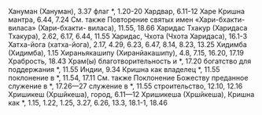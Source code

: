 Хануман (Хануман), 3.37 
флаг *, 1.20-20 
Хардвар, 6.11-12 
Харе Кришна мантра, 6.44, 7.24
См. также Повторение святых имен «Хари-бхакти-виласа» (Хари-бхакти- виласа), 11.55, 18.66 
Харидас Тхакур (Харидаса Тхакура), 2.62, 6.17, 6.44, 11.55 
Харидас, Чхота (Чхота Харидаса), 16.1-3
Хатха-йога (хатха-йога), 2.17, 4.29, 6.23, 6.47, 8.14, 8.23, 13.25 
Хидимба (Хидимба), 1.15 
Хираньякашипу (Хиранйакашипу), 4.8, 7.15, 16.20, 17.19 
Храбрость, 18.43 
Храм(ы)
благотворительность и *, 17.20 
богатство для поддержания *, 11.55 
Индии, 9.34
Кришна как владелец *, 11.55 
поклонение в *, 11.54, 17.11 
	См. также Поклонение Божеству
преданное служение в *, 17.26—27 
служение в *, 11.55 
строительство, 12.10, 12.16 
Хришикеш (Хршйкеша), город, 6.11—12 
Хришикеша (Хршйкеша), Кришна
как *, 1.15, 1.22, 1.25, 3.27, 6.26, 13.3, 18.1-1, 18.46
